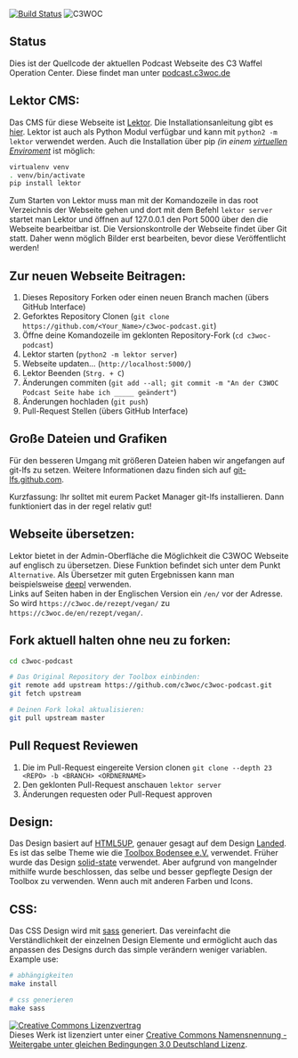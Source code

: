 [![Build Status](https://travis-ci.org/c3woc/c3woc-podcast.svg?branch=master)](https://travis-ci.org/c3woc/c3woc-podcast)
![C3WOC](https://c3woc.de/images/logo/podcast.svg "C3WOC")

Status
------------
Dies ist der Quellcode der aktuellen Podcast Webseite des C3 Waffel Operation Center.
Diese findet man unter [podcast.c3woc.de](https://podcast.c3woc.de/)

 Lektor CMS:
------------
Das CMS für diese Webseite ist [Lektor](https://www.getlektor.com/).
Die Installationsanleitung gibt es [hier](https://www.getlektor.com/downloads/).
Lektor ist auch als Python Modul verfügbar und kann mit ``python2 -m lektor`` verwendet werden.
Auch die Installation über pip *(in einem [virtuellen Enviroment](https://docs.python.org/3/tutorial/venv.html)* ist möglich:
```bash
virtualenv venv
. venv/bin/activate
pip install lektor
```

Zum Starten von Lektor muss man mit der Komandozeile in das root Verzeichnis der Webseite gehen
und dort mit dem Befehl ``lektor server`` startet man Lektor und öffnen auf 127.0.0.1 den Port 5000 über den die Webseite
bearbeitbar ist. Die Versionskontrolle der Webseite findet über Git statt. Daher wenn möglich Bilder erst
bearbeiten, bevor diese Veröffentlicht werden!


 Zur neuen Webseite Beitragen:
------------------------
 1. Dieses Repository Forken oder einen neuen Branch machen (übers GitHub Interface)
 2. Geforktes Repository Clonen (``git clone https://github.com/<Your_Name>/c3woc-podcast.git``)
 3. Öffne deine Komandozeile im geklonten Repository-Fork (``cd c3woc-podcast``)
 4. Lektor starten (``python2 -m lektor server``)
 5. Webseite updaten... (``http://localhost:5000/``)
 6. Lektor Beenden (``Strg. + C``)
 7. Änderungen commiten (``git add --all; git commit -m "An der C3WOC Podcast Seite habe ich _____ geändert"``)
 8. Änderungen hochladen (``git push``)
 9. Pull-Request Stellen (übers GitHub Interface)

 Große Dateien und Grafiken
----------------------------
Für den besseren Umgang mit größeren Dateien haben wir angefangen auf git-lfs zu setzen. Weitere Informationen dazu finden sich auf [git-lfs.github.com](https://git-lfs.github.com/). 

Kurzfassung: Ihr solltet mit eurem Packet Manager git-lfs installieren. Dann funktioniert das in der regel relativ gut!


 Webseite übersetzen:
------------------------
Lektor bietet in der Admin-Oberfläche die Möglichkeit die C3WOC Webseite auf englisch zu übersetzen.
Diese Funktion befindet sich unter dem Punkt ``Alternative``. 
Als Übersetzer mit guten Ergebnissen kann man beispielsweise [deepl](https://www.deepl.com) verwenden.<br/>
Links auf Seiten haben in der Englischen Version ein ``/en/`` vor der Adresse. 
So wird ``https://c3woc.de/rezept/vegan/`` zu ``https://c3woc.de/en/rezept/vegan/``.

 Fork aktuell halten ohne neu zu forken:
------------------------
```bash
cd c3woc-podcast

# Das Original Repository der Toolbox einbinden:
git remote add upstream https://github.com/c3woc/c3woc-podcast.git
git fetch upstream

# Deinen Fork lokal aktualisieren:
git pull upstream master
```

 Pull Request Reviewen
-----------------------
 1. Die im Pull-Request eingereite Version clonen ``git clone --depth 23 <REPO> -b <BRANCH> <ORDNERNAME>``
 2. Den geklonten Pull-Request anschauen ``lektor server``
 3. Änderungen requesten oder Pull-Request approven

 Design:
---------
Das Design basiert auf [HTML5UP](https://html5up.net), genauer gesagt auf dem Design [Landed](https://html5up.net/landed). Es ist das selbe Theme wie die [Toolbox Bodensee e.V.](https://toolbox-bodensee.de) verwendet.
Früher wurde das Design [solid-state](https://html5up.net/solid-state) verwendet. Aber aufgrund von mangelnder mithilfe wurde beschlossen, das selbe und besser gepflegte Design der Toolbox zu verwenden. Wenn auch mit anderen Farben und Icons.


 CSS:
------
Das CSS Design wird mit [sass](https://sass-lang.com/) generiert.
Das vereinfacht die Verständlichkeit der einzelnen Design Elemente
und ermöglicht auch das anpassen des Designs durch das simple verändern weniger variablen.
Example use:
```bash
# abhängigkeiten
make install

# css generieren
make sass
```


<a rel="license" href="http://creativecommons.org/licenses/by-sa/3.0/de/"><img alt="Creative Commons Lizenzvertrag" style="border-width:0" src="https://i.creativecommons.org/l/by-sa/3.0/de/88x31.png" /></a><br />Dieses Werk ist lizenziert unter einer <a rel="license" href="http://creativecommons.org/licenses/by-sa/3.0/de/">Creative Commons Namensnennung - Weitergabe unter gleichen Bedingungen 3.0 Deutschland Lizenz</a>.

